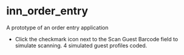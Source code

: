 # inn_order_entry

A prototype of an order entry application

- Click the checkmark icon next to the Scan Guest Barcode field to simulate scanning.  4 simulated guest profiles coded.

